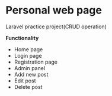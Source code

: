 # Personal web page
Laravel practice project(CRUD operation)

<b>Functionality</b> </br>

* Home page
* Login page
* Registration page
* Admin panel
* Add new post
* Edit post 
* Delete post 
